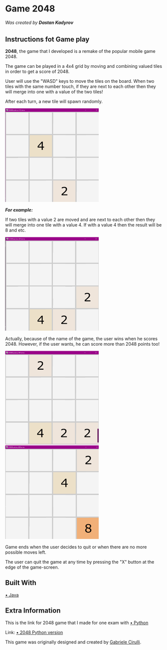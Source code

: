 # Game 2048
<i>Was created by <b>Dastan Kadyrov</b></i>
<h6></h6>
<h2>Instructions fot Game play</h2>
<p><b>2048</b>, the game that I developed is a remake of the popular mobile game 2048.</p>
<p>The game can be played in a 4x4 grid by moving and combining valued tiles in order to get a score of 2048.</p>
<p>User will use the "WASD" keys to move the tiles on the board. When two tiles with the same number touch, if they are next to each other then they will merge into one with a value of the two tiles!</p>
<p>After each turn, a new tile will spawn randomly.</p>
<img src="https://github.com/aaayoKD/MidtermProject/blob/main/Screenshots/2021-03-27%20(9).png" width="300" height="300">
<p><b><i>For example:</i></b></p>
<p>If two tiles with a value 2 are moved and are next to each other then they will merge into one tile with a value 4. If with a value 4 then the result will be 8 and etc.</p>
<img src="https://github.com/aaayoKD/MidtermProject/blob/main/Screenshots/2021-03-27%20(10).png" width="300" height="300">
<p>Actually, because of the name of the game, the user wins when he scores 2048. However, if the user wants, he can score more than 2048 points too!</p>
<img src="https://github.com/aaayoKD/MidtermProject/blob/main/Screenshots/2021-03-27%20(13).png" width="300" height="300">
<img src="https://github.com/aaayoKD/MidtermProject/blob/main/Screenshots/2021-03-27%20(11).png" width="300" height="300">
<p>Game ends when the user decides to quit or when there are no more possible moves left.</p>
<p>The user can quit the game at any time by pressing the "X" button at the edge of the game-screen.</p>
<h2>Built With</h2>
<p><a href="https://www.java.com/ru/"> • Java</a></p>
<h2>Extra Information</h2>
<p>This is the link for 2048 game that I made for one exam with <a href="https://www.python.org/"> • Python</a></p>
<p>Link: <a href="https://github.com/aaayoKD/Game2048"> • 2048 Python version</a></p>
<p>This game was originally designed and created by <a href="https://apps.apple.com/us/app/2048-by-gabriele-cirulli/id868076805">Gabriele Cirulli</a>.</p>

